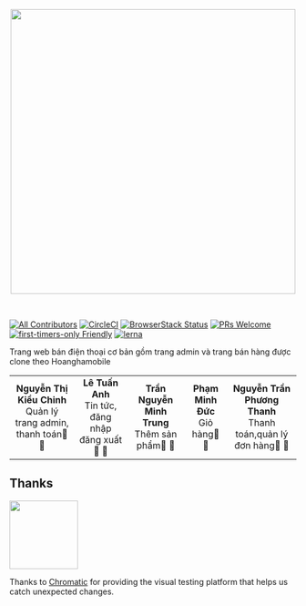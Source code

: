 <p align="center">
  <a href="https://codesandbox.io">
    <img src="	https://hoanghamobile.com/Content/web/img/logo-text.png" height="500px">
  </a>
</p>

&nbsp;

[![All Contributors](https://img.shields.io/badge/all_contributors-153-orange.svg?style=flat-square)](#contributors-)
[![CircleCI](https://circleci.com/gh/codesandbox/codesandbox-client.svg?style=svg)](https://circleci.com/gh/codesandbox/codesandbox-client)
[![BrowserStack Status](https://www.browserstack.com/automate/badge.svg?badge_key=cVJuczlJWUtqWXhIbFN1ZjVQekF4NzNsd3phNEZRaGlWU0pHYVVkdGRFWT0tLXFtTVhaOWRySmN0ZG5QVDNDQ0g5Z0E9PQ==--79fe3eae4f149a400d396c9b12d3988f685785cf)](https://www.browserstack.com/automate/public-build/cVJuczlJWUtqWXhIbFN1ZjVQekF4NzNsd3phNEZRaGlWU0pHYVVkdGRFWT0tLXFtTVhaOWRySmN0ZG5QVDNDQ0g5Z0E9PQ==--79fe3eae4f149a400d396c9b12d3988f685785cf)
[![PRs Welcome](https://img.shields.io/badge/PRs-welcome-brightgreen.svg?style=flat-square)](http://makeapullrequest.com)
[![first-timers-only Friendly](https://img.shields.io/badge/first--timers--only-friendly-blue.svg)](http://www.firsttimersonly.com/)
[![lerna](https://img.shields.io/badge/maintained%20with-lerna-cc00ff.svg)](https://lerna.js.org/)

Trang web bán điện thoại cơ bản gồm trang admin và trang bán hàng
được clone theo Hoanghamobile


<!-- ALL-CONTRIBUTORS-LIST:START - Do not remove or modify this section -->
<!-- prettier-ignore-start -->
<!-- markdownlint-disable -->
<table>
  <tr>
    <td align="center"><b>Nguyễn Thị Kiều Chinh</b></sub><br><a>Quản lý trang admin, thanh toán💬</a> <a>📝</a>  </td>
   <td align="center"><b>Lê Tuấn Anh</b></sub><br><a>Tin tức, đăng nhập đăng xuất💬</a> <a>📝</a>  </td>
   <td align="center"><b>Trần Nguyễn Minh Trung</b></sub><br><a>Thêm sản phẩm💬</a> <a>📝</a>  </td>
   <td align="center"><b>Phạm Minh Đức</b></sub><br><a >Giỏ hàng💬</a> <a>📝</a>  </td>
   <td align="center"><b>Nguyễn Trần Phương Thanh</b></sub><br><a >Thanh toán,quản lý đơn hàng💬</a> <a>📝</a>  </td>
  </tr>
</table>

<!-- markdownlint-enable -->
<!-- prettier-ignore-end -->

<!-- ALL-CONTRIBUTORS-LIST:END -->

## Thanks

<a href="https://www.chromaticqa.com/"><img src="https://cdn-images-1.medium.com/letterbox/147/36/50/50/1*oHHjTjInDOBxIuYHDY2gFA.png?source=logoAvatar-d7276495b101---37816ec27d7a" width="120"/></a>

Thanks to [Chromatic](https://www.chromaticqa.com/) for providing the visual
testing platform that helps us catch unexpected changes.
